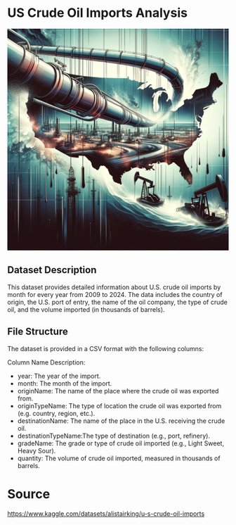 # US Crude Oil Imports Analysis

![](usa_crude_oil_photo/crude_oil.jpg)

## Dataset Description
This dataset provides detailed information about U.S. crude oil imports by month for every year from 2009 to 2024. The data includes the country of origin, the U.S. port of entry, the name of the oil company, the type of crude oil, and the volume imported (in thousands of barrels).

## File Structure
The dataset is provided in a CSV format with the following columns:

Column Name	Description:
- year: The year of the import.
- month: The month of the import.
- originName: The name of the place where the crude oil was exported from.
- originTypeName: The type of location the crude oil was exported from (e.g. country, region, etc.).
- destinationName: The name of the place in the U.S. receiving the crude oil.
- destinationTypeName:The type of destination (e.g., port, refinery).
- gradeName: The grade or type of crude oil imported (e.g., Light Sweet, Heavy Sour).
- quantity: The volume of crude oil imported, measured in thousands of barrels.



# Source
https://www.kaggle.com/datasets/alistairking/u-s-crude-oil-imports
